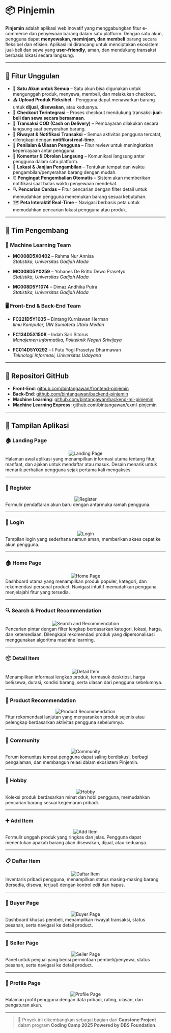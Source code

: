 # 📦 Pinjemin

**Pinjemin** adalah aplikasi web inovatif yang menggabungkan fitur e-commerce dan penyewaan barang dalam satu platform. Dengan satu akun, pengguna dapat **menyewakan, meminjam, dan membeli** barang secara fleksibel dan efisien. Aplikasi ini dirancang untuk menciptakan ekosistem jual-beli dan sewa yang **user-friendly**, aman, dan mendukung transaksi berbasis lokasi secara langsung.

---

## 🚀 Fitur Unggulan

- 🔐 **Satu Akun untuk Semua** – Satu akun bisa digunakan untuk mengunggah produk, menyewa, membeli, dan melakukan checkout.
- 📤 **Upload Produk Fleksibel** – Pengguna dapat menawarkan barang untuk **dijual**, **disewakan**, atau keduanya.
- 🛒 **Checkout Terintegrasi** – Proses checkout mendukung transaksi **jual-beli dan sewa secara bersamaan**.
- 🤝 **Transaksi COD (Cash on Delivery)** – Pembayaran dilakukan secara langsung saat penyerahan barang.
- 📜 **Riwayat & Notifikasi Transaksi** – Semua aktivitas pengguna tercatat, dilengkapi dengan **notifikasi real-time**.
- 🌟 **Penilaian & Ulasan Pengguna** – Fitur review untuk meningkatkan kepercayaan antar pengguna.
- 💬 **Komentar & Obrolan Langsung** – Komunikasi langsung antar pengguna dalam satu platform.
- 📍 **Lokasi & Janjian Pengambilan** – Tentukan tempat dan waktu pengambilan/penyerahan barang dengan mudah.
- ⏰ **Pengingat Pengembalian Otomatis** – Sistem akan memberikan notifikasi saat batas waktu penyewaan mendekat.
- 🔍 **Pencarian Cerdas** – Fitur pencarian dengan filter detail untuk memudahkan pengguna menemukan barang sesuai kebutuhan.
- 🗺️ **Peta Interaktif Real-Time** – Navigasi berbasis peta untuk memudahkan pencarian lokasi pengguna atau produk.

---

## 👥 Tim Pengembang

### 🎯 Machine Learning Team

- **MC008D5X0402** – Rahma Nur Annisa  
  *Statistika, Universitas Gadjah Mada*

- **MC008D5Y0259** – Yohanes De Britto Dewo Prasetyo  
  *Statistika, Universitas Gadjah Mada*

- **MC008D5Y1074** – Dimaz Andhika Putra  
  *Statistika, Universitas Gadjah Mada*

### 🖥️ Front-End & Back-End Team

- **FC221D5Y1035** – Bintang Kurniawan Herman  
  *Ilmu Komputer, UIN Sumatera Utara Medan*

- **FC134D5X1508** – Indah Sari Sitorus  
  *Manajemen Informatika, Politeknik Negeri Sriwijaya*

- **FC014D5Y0292** – I Putu Yogi Prasetya Dharmawan  
  *Teknologi Informasi, Universitas Udayana*

---

## 📂 Repositori GitHub

- **Front-End**: [github.com/bintangawan/frontend-pinjemin](https://github.com/bintangawan/frontend-pinjemin)  
- **Back-End**: [github.com/bintangawan/backend-pinjemin](https://github.com/bintangawan/backend-pinjemin)  
- **Machine Learning**: [github.com/bintangawan/backend-ml-pinjemin](https://github.com/bintangawan/backend-ml-pinjemin.git)  
- **Machine Learning Express**: [github.com/bintangawan/exml-pinjemin](https://github.com/bintangawan/exml-pinjemin.git)

---

## 📱 Tampilan Aplikasi

### 🏠 Landing Page  
<div align="center">
  <img src="images/landing-page.png" alt="Landing Page" />
</div>  
Halaman awal aplikasi yang menampilkan informasi utama tentang fitur, manfaat, dan ajakan untuk mendaftar atau masuk. Desain menarik untuk menarik perhatian pengguna sejak pertama kali mengakses.

---

### 📝 Register  
<div align="center">
  <img src="images/register.png" alt="Register" />
</div>  
Formulir pendaftaran akun baru dengan antarmuka ramah pengguna.

---

### 🔑 Login  
<div align="center">
  <img src="images/login.png" alt="Login" />
</div>  
Tampilan login yang sederhana namun aman, memberikan akses cepat ke akun pengguna.

---

### 🏠 Home Page  
<div align="center">
  <img src="images/home-page.png" alt="Home Page" />
</div>  
Dashboard utama yang menampilkan produk populer, kategori, dan rekomendasi personal product. Navigasi intuitif memudahkan pengguna menjelajahi fitur yang tersedia.

---

### 🔍 Search & Product Recommendation  
<div align="center">
  <img src="images/searchandproduct-recommendation.png" alt="Search and Recommendation" />
</div>  
Pencarian pintar dengan filter lengkap berdasarkan kategori, lokasi, harga, dan ketersediaan. Dilengkapi rekomendasi produk yang dipersonalisasi menggunakan algoritma machine learning.

---

### 📦 Detail Item  
<div align="center">
  <img src="images/detail-item.png" alt="Detail Item" />
</div>  
Menampilkan informasi lengkap produk, termasuk deskripsi, harga beli/sewa, durasi, kondisi barang, serta ulasan dari pengguna sebelumnya.

---

### 🧩 Product Recommendation  
<div align="center">
  <img src="images/product-recommendation.png" alt="Product Recommendation" />
</div>  
Fitur rekomendasi lanjutan yang menyarankan produk sejenis atau pelengkap berdasarkan aktivitas pengguna sebelumnya.

---

### 👥 Community  
<div align="center">
  <img src="images/community.png" alt="Community" />
</div>  
Forum komunitas tempat pengguna dapat saling berdiskusi, berbagi pengalaman, dan membangun relasi dalam ekosistem Pinjemin.

---

### 🎯 Hobby  
<div align="center">
  <img src="images/hobby.png" alt="Hobby" />
</div>  
Koleksi produk berdasarkan minat dan hobi pengguna, memudahkan pencarian barang sesuai kegemaran pribadi.

---

### ➕ Add Item  
<div align="center">
  <img src="images/add-item.png" alt="Add Item" />
</div>  
Formulir unggah produk yang ringkas dan jelas. Pengguna dapat menentukan apakah barang akan disewakan, dijual, atau keduanya.

---

### 📋 Daftar Item  
<div align="center">
  <img src="images/daftar-item.png" alt="Daftar Item" />
</div>  
Inventaris pribadi pengguna, menampilkan status masing-masing barang (tersedia, disewa, terjual) dengan kontrol edit dan hapus.

---

### 🛒 Buyer Page  
<div align="center">
  <img src="images/buyer-page.png" alt="Buyer Page" />
</div>  
Dashboard khusus pembeli, menampilkan riwayat transaksi, status pesanan, serta navigasi ke detail product.

---

### 💼 Seller Page  
<div align="center">
  <img src="images/seller-page.png" alt="Seller Page" />
</div>  
Panel untuk penjual yang berisi permintaan pembeli/penyewa, status pesanan, serta navigasi ke detail product.

---

### 👤 Profile Page  
<div align="center">
  <img src="images/profile-page.png" alt="Profile Page" />
</div>  
Halaman profil pengguna dengan data pribadi, rating, ulasan, dan pengaturan akun.

---

> 🏁 Proyek ini dikembangkan sebagai bagian dari **Capstone Project** dalam program **Coding Camp 2025 Powered by DBS Foundation**.
